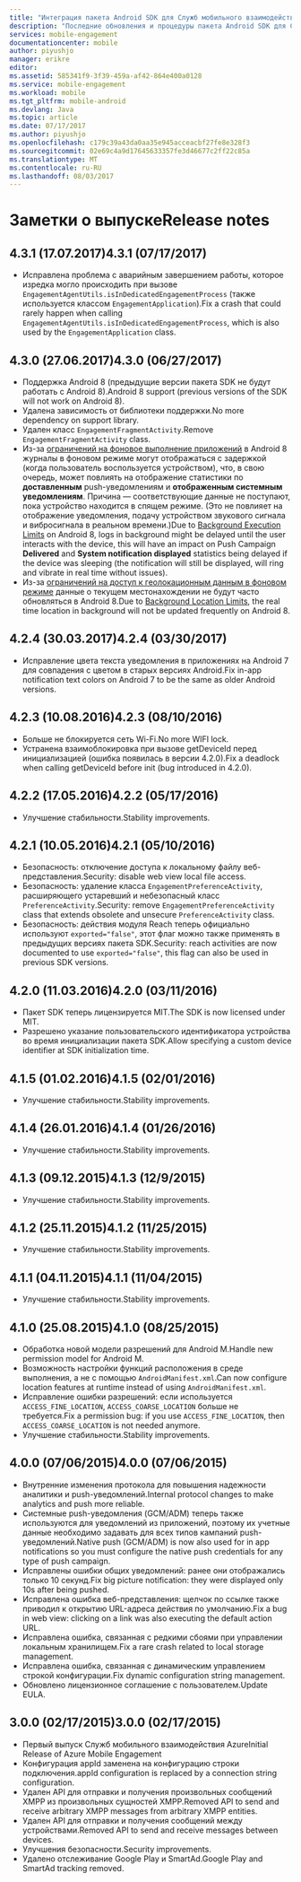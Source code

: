 ```yaml
---
title: "Интеграция пакета Android SDK для Служб мобильного взаимодействия Azure"
description: "Последние обновления и процедуры пакета Android SDK для Служб мобильного взаимодействия Azure"
services: mobile-engagement
documentationcenter: mobile
author: piyushjo
manager: erikre
editor: 
ms.assetid: 585341f9-3f39-459a-af42-864e400a0128
ms.service: mobile-engagement
ms.workload: mobile
ms.tgt_pltfrm: mobile-android
ms.devlang: Java
ms.topic: article
ms.date: 07/17/2017
ms.author: piyushjo
ms.openlocfilehash: c179c39a43da0aa35e945acceacbf27fe8e328f3
ms.sourcegitcommit: 02e69c4a9d17645633357fe3d46677c2ff22c85a
ms.translationtype: MT
ms.contentlocale: ru-RU
ms.lasthandoff: 08/03/2017
---
```

# <a name="release-notes"></a><span data-ttu-id="0ad9c-103">Заметки о выпуске</span><span class="sxs-lookup"><span data-stu-id="0ad9c-103">Release notes</span></span>

## <a name="431-07172017"></a><span data-ttu-id="0ad9c-104">4.3.1 (17.07.2017)</span><span class="sxs-lookup"><span data-stu-id="0ad9c-104">4.3.1 (07/17/2017)</span></span>
* <span data-ttu-id="0ad9c-105">Исправлена проблема с аварийным завершением работы, которое изредка могло происходить при вызове `EngagementAgentUtils.isInDedicatedEngagementProcess` (также используется классом `EngagementApplication`).</span><span class="sxs-lookup"><span data-stu-id="0ad9c-105">Fix a crash that could rarely happen when calling `EngagementAgentUtils.isInDedicatedEngagementProcess`, which is also used by the `EngagementApplication` class.</span></span>

## <a name="430-06272017"></a><span data-ttu-id="0ad9c-106">4.3.0 (27.06.2017)</span><span class="sxs-lookup"><span data-stu-id="0ad9c-106">4.3.0 (06/27/2017)</span></span>
* <span data-ttu-id="0ad9c-107">Поддержка Android 8 (предыдущие версии пакета SDK не будут работать с Android 8).</span><span class="sxs-lookup"><span data-stu-id="0ad9c-107">Android 8 support (previous versions of the SDK will not work on Android 8).</span></span>
* <span data-ttu-id="0ad9c-108">Удалена зависимость от библиотеки поддержки.</span><span class="sxs-lookup"><span data-stu-id="0ad9c-108">No more dependency on support library.</span></span>
* <span data-ttu-id="0ad9c-109">Удален класс `EngagementFragmentActivity`.</span><span class="sxs-lookup"><span data-stu-id="0ad9c-109">Remove `EngagementFragmentActivity` class.</span></span>
* <span data-ttu-id="0ad9c-110">Из-за [ограничений на фоновое выполнение приложений](https://developer.android.com/preview/features/background.html) в Android 8 журналы в фоновом режиме могут отображаться с задержкой (когда пользователь воспользуется устройством), что, в свою очередь, может повлиять на отображение статистики по **доставленным** push-уведомлениям и **отображенным системным уведомлениям**. Причина — соответствующие данные не поступают, пока устройство находится в спящем режиме. (Это не повлияет на отображение уведомления, подачу устройством звукового сигнала и вибросигнала в реальном времени.)</span><span class="sxs-lookup"><span data-stu-id="0ad9c-110">Due to [Background Execution Limits](https://developer.android.com/preview/features/background.html) on Android 8, logs in background might be delayed until the user interacts with the device, this will have an impact on Push Campaign **Delivered** and **System notification displayed** statistics being delayed if the device was sleeping (the notification will still be displayed, will ring and vibrate in real time without issues).</span></span>
* <span data-ttu-id="0ad9c-111">Из-за [ограничений на доступ к геолокационным данным в фоновом режиме](https://developer.android.com/preview/features/background-location-limits.html) данные о текущем местонахождении не будут часто обновляться в Android 8.</span><span class="sxs-lookup"><span data-stu-id="0ad9c-111">Due to [Background Location Limits](https://developer.android.com/preview/features/background-location-limits.html), the real time location in background will not be updated frequently on Android 8.</span></span>

## <a name="424-03302017"></a><span data-ttu-id="0ad9c-112">4.2.4 (30.03.2017)</span><span class="sxs-lookup"><span data-stu-id="0ad9c-112">4.2.4 (03/30/2017)</span></span>
* <span data-ttu-id="0ad9c-113">Исправление цвета текста уведомления в приложениях на Android 7 для совпадения с цветом в старых версиях Android.</span><span class="sxs-lookup"><span data-stu-id="0ad9c-113">Fix in-app notification text colors on Android 7 to be the same as older Android versions.</span></span>

## <a name="423-08102016"></a><span data-ttu-id="0ad9c-114">4.2.3 (10.08.2016)</span><span class="sxs-lookup"><span data-stu-id="0ad9c-114">4.2.3 (08/10/2016)</span></span>
* <span data-ttu-id="0ad9c-115">Больше не блокируется сеть Wi-Fi.</span><span class="sxs-lookup"><span data-stu-id="0ad9c-115">No more WIFI lock.</span></span>
* <span data-ttu-id="0ad9c-116">Устранена взаимоблокировка при вызове getDeviceId перед инициализацией (ошибка появилась в версии 4.2.0).</span><span class="sxs-lookup"><span data-stu-id="0ad9c-116">Fix a deadlock when calling getDeviceId before init (bug introduced in 4.2.0).</span></span>

## <a name="422-05172016"></a><span data-ttu-id="0ad9c-117">4.2.2 (17.05.2016)</span><span class="sxs-lookup"><span data-stu-id="0ad9c-117">4.2.2 (05/17/2016)</span></span>
* <span data-ttu-id="0ad9c-118">Улучшение стабильности.</span><span class="sxs-lookup"><span data-stu-id="0ad9c-118">Stability improvements.</span></span>

## <a name="421-05102016"></a><span data-ttu-id="0ad9c-119">4.2.1 (10.05.2016)</span><span class="sxs-lookup"><span data-stu-id="0ad9c-119">4.2.1 (05/10/2016)</span></span>
* <span data-ttu-id="0ad9c-120">Безопасность: отключение доступа к локальному файлу веб-представления.</span><span class="sxs-lookup"><span data-stu-id="0ad9c-120">Security: disable web view local file access.</span></span>
* <span data-ttu-id="0ad9c-121">Безопасность: удаление класса `EngagementPreferenceActivity`, расширяющего устаревший и небезопасный класс `PreferenceActivity`.</span><span class="sxs-lookup"><span data-stu-id="0ad9c-121">Security: remove `EngagementPreferenceActivity` class that extends obsolete and unsecure `PreferenceActivity` class.</span></span>
* <span data-ttu-id="0ad9c-122">Безопасность: действия модуля Reach теперь официально используют `exported="false"`, этот флаг можно также применять в предыдущих версиях пакета SDK.</span><span class="sxs-lookup"><span data-stu-id="0ad9c-122">Security: reach activities are now documented to use `exported="false"`, this flag can also be used in previous SDK versions.</span></span>

## <a name="420-03112016"></a><span data-ttu-id="0ad9c-123">4.2.0 (11.03.2016)</span><span class="sxs-lookup"><span data-stu-id="0ad9c-123">4.2.0 (03/11/2016)</span></span>
* <span data-ttu-id="0ad9c-124">Пакет SDK теперь лицензируется MIT.</span><span class="sxs-lookup"><span data-stu-id="0ad9c-124">The SDK is now licensed under MIT.</span></span>
* <span data-ttu-id="0ad9c-125">Разрешено указание пользовательского идентификатора устройства во время инициализации пакета SDK.</span><span class="sxs-lookup"><span data-stu-id="0ad9c-125">Allow specifying a custom device identifier at SDK initialization time.</span></span>

## <a name="415-02012016"></a><span data-ttu-id="0ad9c-126">4.1.5 (01.02.2016)</span><span class="sxs-lookup"><span data-stu-id="0ad9c-126">4.1.5 (02/01/2016)</span></span>
* <span data-ttu-id="0ad9c-127">Улучшение стабильности.</span><span class="sxs-lookup"><span data-stu-id="0ad9c-127">Stability improvements.</span></span>

## <a name="414-01262016"></a><span data-ttu-id="0ad9c-128">4.1.4 (26.01.2016)</span><span class="sxs-lookup"><span data-stu-id="0ad9c-128">4.1.4 (01/26/2016)</span></span>
* <span data-ttu-id="0ad9c-129">Улучшение стабильности.</span><span class="sxs-lookup"><span data-stu-id="0ad9c-129">Stability improvements.</span></span>

## <a name="413-1292015"></a><span data-ttu-id="0ad9c-130">4.1.3 (09.12.2015)</span><span class="sxs-lookup"><span data-stu-id="0ad9c-130">4.1.3 (12/9/2015)</span></span>
* <span data-ttu-id="0ad9c-131">Улучшение стабильности.</span><span class="sxs-lookup"><span data-stu-id="0ad9c-131">Stability improvements.</span></span>

## <a name="412-11252015"></a><span data-ttu-id="0ad9c-132">4.1.2 (25.11.2015)</span><span class="sxs-lookup"><span data-stu-id="0ad9c-132">4.1.2 (11/25/2015)</span></span>
* <span data-ttu-id="0ad9c-133">Улучшение стабильности.</span><span class="sxs-lookup"><span data-stu-id="0ad9c-133">Stability improvements.</span></span>

## <a name="411-11042015"></a><span data-ttu-id="0ad9c-134">4.1.1 (04.11.2015)</span><span class="sxs-lookup"><span data-stu-id="0ad9c-134">4.1.1 (11/04/2015)</span></span>
* <span data-ttu-id="0ad9c-135">Улучшение стабильности.</span><span class="sxs-lookup"><span data-stu-id="0ad9c-135">Stability improvements.</span></span>

## <a name="410-08252015"></a><span data-ttu-id="0ad9c-136">4.1.0 (25.08.2015)</span><span class="sxs-lookup"><span data-stu-id="0ad9c-136">4.1.0 (08/25/2015)</span></span>
* <span data-ttu-id="0ad9c-137">Обработка новой модели разрешений для Android M.</span><span class="sxs-lookup"><span data-stu-id="0ad9c-137">Handle new permission model for Android M.</span></span>
* <span data-ttu-id="0ad9c-138">Возможность настройки функций расположения в среде выполнения, а не с помощью `AndroidManifest.xml`.</span><span class="sxs-lookup"><span data-stu-id="0ad9c-138">Can now configure location features at runtime instead of using  `AndroidManifest.xml`.</span></span>
* <span data-ttu-id="0ad9c-139">Исправление ошибки разрешений: если используется `ACCESS_FINE_LOCATION`, `ACCESS_COARSE_LOCATION` больше не требуется.</span><span class="sxs-lookup"><span data-stu-id="0ad9c-139">Fix a permission bug: if you use `ACCESS_FINE_LOCATION`, then `ACCESS_COARSE_LOCATION` is not needed anymore.</span></span>
* <span data-ttu-id="0ad9c-140">Улучшение стабильности.</span><span class="sxs-lookup"><span data-stu-id="0ad9c-140">Stability improvements.</span></span>

## <a name="400-07062015"></a><span data-ttu-id="0ad9c-141">4.0.0 (07/06/2015)</span><span class="sxs-lookup"><span data-stu-id="0ad9c-141">4.0.0 (07/06/2015)</span></span>
* <span data-ttu-id="0ad9c-142">Внутренние изменения протокола для повышения надежности аналитики и push-уведомлений.</span><span class="sxs-lookup"><span data-stu-id="0ad9c-142">Internal protocol changes to make analytics and push more reliable.</span></span>
* <span data-ttu-id="0ad9c-143">Системные push-уведомления (GCM/ADM) теперь также используются для уведомлений из приложений, поэтому их учетные данные необходимо задавать для всех типов кампаний push-уведомлений.</span><span class="sxs-lookup"><span data-stu-id="0ad9c-143">Native push (GCM/ADM) is now also used for in app notifications so you must configure the native push credentials for any type of push campaign.</span></span>
* <span data-ttu-id="0ad9c-144">Исправлены ошибки общих уведомлений: ранее они отображались только 10 секунд.</span><span class="sxs-lookup"><span data-stu-id="0ad9c-144">Fix big picture notification: they were displayed only 10s after being pushed.</span></span>
* <span data-ttu-id="0ad9c-145">Исправлена ошибка веб-представления: щелчок по ссылке также приводил к открытию URL-адреса действия по умолчанию.</span><span class="sxs-lookup"><span data-stu-id="0ad9c-145">Fix a bug in web view: clicking on a link was also executing the default action URL.</span></span>
* <span data-ttu-id="0ad9c-146">Исправлена ошибка, связанная с редкими сбоями при управлении локальным хранилищем.</span><span class="sxs-lookup"><span data-stu-id="0ad9c-146">Fix a rare crash related to local storage management.</span></span>
* <span data-ttu-id="0ad9c-147">Исправлена ошибка, связанная с динамическим управлением строкой конфигурации.</span><span class="sxs-lookup"><span data-stu-id="0ad9c-147">Fix dynamic configuration string management.</span></span>
* <span data-ttu-id="0ad9c-148">Обновлено лицензионное соглашение с пользователем.</span><span class="sxs-lookup"><span data-stu-id="0ad9c-148">Update EULA.</span></span>

## <a name="300-02172015"></a><span data-ttu-id="0ad9c-149">3.0.0 (02/17/2015)</span><span class="sxs-lookup"><span data-stu-id="0ad9c-149">3.0.0 (02/17/2015)</span></span>
* <span data-ttu-id="0ad9c-150">Первый выпуск Служб мобильного взаимодействия Azure</span><span class="sxs-lookup"><span data-stu-id="0ad9c-150">Initial Release of Azure Mobile Engagement</span></span>
* <span data-ttu-id="0ad9c-151">Конфигурация appId заменена на конфигурацию строки подключения.</span><span class="sxs-lookup"><span data-stu-id="0ad9c-151">appId configuration is replaced by a connection string configuration.</span></span>
* <span data-ttu-id="0ad9c-152">Удален API для отправки и получения произвольных сообщений XMPP из произвольных сущностей XMPP.</span><span class="sxs-lookup"><span data-stu-id="0ad9c-152">Removed API to send and receive arbitrary XMPP messages from arbitrary XMPP entities.</span></span>
* <span data-ttu-id="0ad9c-153">Удален API для отправки и получения сообщений между устройствами.</span><span class="sxs-lookup"><span data-stu-id="0ad9c-153">Removed API to send and receive messages between devices.</span></span>
* <span data-ttu-id="0ad9c-154">Улучшения безопасности.</span><span class="sxs-lookup"><span data-stu-id="0ad9c-154">Security improvements.</span></span>
* <span data-ttu-id="0ad9c-155">Удалено отслеживание Google Play и SmartAd.</span><span class="sxs-lookup"><span data-stu-id="0ad9c-155">Google Play and SmartAd tracking removed.</span></span>

